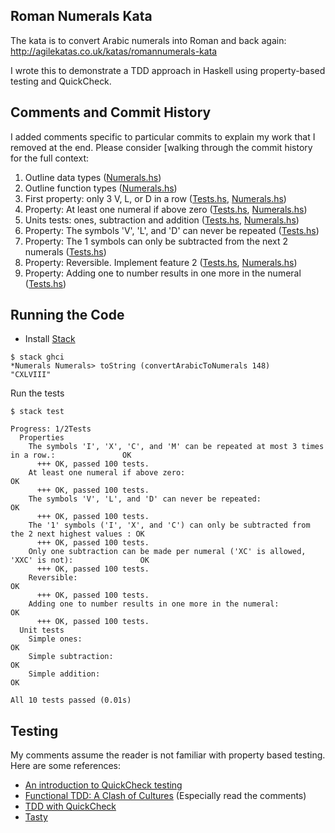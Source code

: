 Roman Numerals Kata
--------------------

The kata is to convert Arabic numerals into Roman and back again: http://agilekatas.co.uk/katas/romannumerals-kata

I wrote this to demonstrate a TDD approach in Haskell using property-based testing and QuickCheck.

Comments and Commit History
---------------------------

I added comments specific to particular commits to explain my work that I removed at the end. Please consider [walking through the commit history for the full context:

1. Outline data types ([Numerals.hs](https://github.com/seanhess/haskell-tdd-kata-roman-numerals/blob/1384d445864c68d25e137ee1096fa099e5f9c934/Numerals.hs))
2. Outline function types ([Numerals.hs](https://github.com/seanhess/haskell-tdd-kata-roman-numerals/blob/a56e85644a9207756bba1a14eb690e20b3732c16/Numerals.hs))
3. First property: only 3 V, L, or D in a row ([Tests.hs](https://github.com/seanhess/haskell-tdd-kata-roman-numerals/blob/23c22158c029eb4e39018ef7118949459a93d993/test/Tests.hs), [Numerals.hs](https://github.com/seanhess/haskell-tdd-kata-roman-numerals/blob/23c22158c029eb4e39018ef7118949459a93d993/src/Numerals.hs))
4. Property: At least one numeral if above zero ([Tests.hs](https://github.com/seanhess/haskell-tdd-kata-roman-numerals/blob/87d482c400da49e01e7fc4468779410a35d7b04b/test/Tests.hs), [Numerals.hs](https://github.com/seanhess/haskell-tdd-kata-roman-numerals/blob/87d482c400da49e01e7fc4468779410a35d7b04b/src/Numerals.hs))
5. Units tests: ones, subtraction and addition ([Tests.hs](https://github.com/seanhess/haskell-tdd-kata-roman-numerals/blob/1bbf03a462d256680e7b154dffaebeb5033a285a/test/Tests.hs), [Numerals.hs](https://github.com/seanhess/haskell-tdd-kata-roman-numerals/blob/1bbf03a462d256680e7b154dffaebeb5033a285a/src/Numerals.hs))
6. Property: The symbols 'V', 'L', and 'D' can never be repeated ([Tests.hs](https://github.com/seanhess/haskell-tdd-kata-roman-numerals/commit/a7c9c05424944229e781ff58b26ecdc9546f43ed))
7. Property: The 1 symbols can only be subtracted from the next 2 numerals ([Tests.hs](https://github.com/seanhess/haskell-tdd-kata-roman-numerals/commit/db806cd7914eabeb4695da400c806cd41f63c891))
8. Property: Reversible. Implement feature 2 ([Tests.hs](https://github.com/seanhess/haskell-tdd-kata-roman-numerals/blob/5fb3fb380f237ab11e7cc663f6846b4e379cd94d/test/Tests.hs), [Numerals.hs](https://github.com/seanhess/haskell-tdd-kata-roman-numerals/blob/5fb3fb380f237ab11e7cc663f6846b4e379cd94d/src/Numerals.hs))
9. Property: Adding one to number results in one more in the numeral ([Tests.hs](https://github.com/seanhess/haskell-tdd-kata-roman-numerals/commit/a27ac5c8d38444837dc17118b7fa22fe349d4f26))

Running the Code
----------------

- Install [Stack](http://docs.haskellstack.org/en/stable/README/)

```
$ stack ghci
*Numerals Numerals> toString (convertArabicToNumerals 148)
"CXLVIII"
```

Run the tests

```
$ stack test

Progress: 1/2Tests
  Properties
    The symbols 'I', 'X', 'C', and 'M' can be repeated at most 3 times in a row.:               OK
      +++ OK, passed 100 tests.
    At least one numeral if above zero:                                                         OK
      +++ OK, passed 100 tests.
    The symbols 'V', 'L', and 'D' can never be repeated:                                        OK
      +++ OK, passed 100 tests.
    The '1' symbols ('I', 'X', and 'C') can only be subtracted from the 2 next highest values : OK
      +++ OK, passed 100 tests.
    Only one subtraction can be made per numeral ('XC' is allowed, 'XXC' is not):               OK
      +++ OK, passed 100 tests.
    Reversible:                                                                                 OK
      +++ OK, passed 100 tests.
    Adding one to number results in one more in the numeral:                                    OK
      +++ OK, passed 100 tests.
  Unit tests
    Simple ones:                                                                                OK
    Simple subtraction:                                                                         OK
    Simple addition:                                                                            OK

All 10 tests passed (0.01s)
```


Testing
-----------------------------

My comments assume the reader is not familiar with property based testing. Here are some references:

- [An introduction to QuickCheck testing](https://www.schoolofhaskell.com/user/pbv/an-introduction-to-quickcheck-testing)
- [Functional TDD: A Clash of Cultures](https://www.facebook.com/notes/kent-beck/functional-tdd-a-clash-of-cultures/472392329460303) (Especially read the comments)
- [TDD with QuickCheck](http://primitive-automaton.logdown.com/posts/142511/tdd-with-quickcheck)
- [Tasty](http://documentup.com/feuerbach/tasty)
